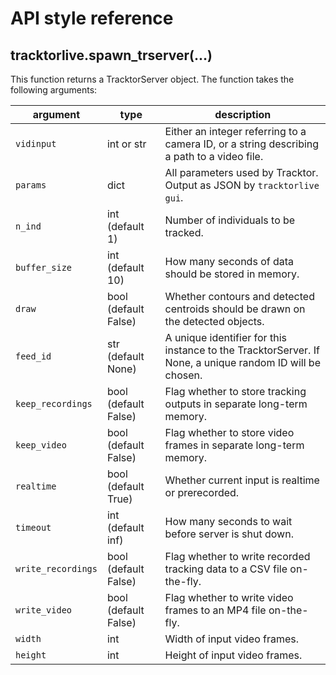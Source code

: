# API style reference

## tracktorlive.spawn_trserver(...)
This function returns a TracktorServer object. The function takes the following
arguments:

| argument           | type                 | description                                                                                              |
| ------------------ | -------------------- | -------------------------------------------------------------------------------------------------------- |
| `vidinput`         | int or str           | Either an integer referring to a camera ID, or a string describing a path to a video file.               |
| `params`           | dict                 | All parameters used by Tracktor. Output as JSON by `tracktorlive gui`.                                   |
| `n_ind`            | int (default 1)      | Number of individuals to be tracked.                                                                     |
| `buffer_size`      | int (default 10)     | How many seconds of data should be stored in memory.                                                     |
| `draw`             | bool (default False) | Whether contours and detected centroids should be drawn on the detected objects.                         |
| `feed_id`          | str (default None)   | A unique identifier for this instance to the TracktorServer. If None, a unique random ID will be chosen. |
| `keep_recordings`  | bool (default False) | Flag whether to store tracking outputs in separate long-term memory.                                     |
| `keep_video`       | bool (default False) | Flag whether to store video frames in separate long-term memory.                                         |
| `realtime`         | bool (default True)  | Whether current input is realtime or prerecorded.                                                        |
| `timeout`          | int (default inf)    | How many seconds to wait before server is shut down.                                                     |
| `write_recordings` | bool (default False) | Flag whether to write recorded tracking data to a CSV file on-the-fly.                                   |
| `write_video`      | bool (default False) | Flag whether to write video frames to an MP4 file on-the-fly.                                            |
| `width`            | int                  | Width of input video frames.                                                                             |
| `height`           | int                  | Height of input video frames.                                                                            |

